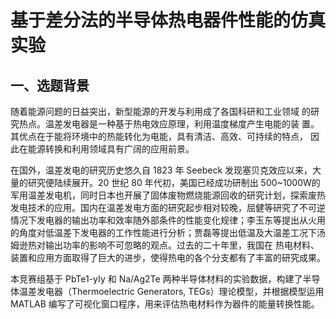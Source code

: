 # 基于差分法的半导体热电器件性能的仿真实验

## 一、选题背景
随着能源问题的日益突出，新型能源的开发与利用成了各国科研和工业领域
的研究热点。温差发电器是一种基于热电效应原理，利用温度梯度产生电能的装
置。其优点在于能将环境中的热能转化为电能，具有清洁、高效、可持续的特点，
因此在能源转换和利用领域具有广阔的应用前景。

在国外，温差发电的研究历史悠久自 1823 年 Seebeck 发现塞贝克效应以来，大量的研究便陆续展开。20 世纪 80 年代初，美国已经成功研制出 500~1000W的军用温差发电机，同时日本也开展了固体废物燃烧能源回收的研究计划，探索废热发电技术的应用。国内在温差发电方面的研究起步相对较晚，屈健等研究了不可逆情况下发电器的输出功率和效率随外部条件的性能变化规律；李玉东等提出从火用的角度对低温差下发电器的工作性能进行分析；贾磊等提出低温及大温差工况下汤姆逊热对输出功率的影响不可忽略的观点。过去的二十年里，我国在
热电材料、装置和应用方面取得了巨大的进步，使得热电的各个分支都有了丰富的研究成果。

本竞赛组基于 PbTe1-yIy 和 Na/Ag2Te 两种半导体材料的实验数据，构建了半导体温差发电器（Thermoelectric Generators, TEGs）理论模型，并根据模型运用 MATLAB 编写了可视化窗口程序，用来评估热电材料作为器件的能量转换性能。
